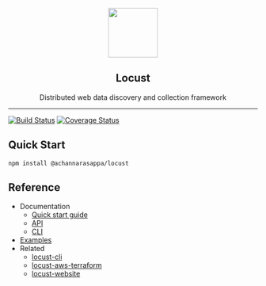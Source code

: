 <p align="center">
<img align="center" width="100" src="https://locust.dev/img/locust-logo.svg" />
</p>
<h2 align="center">Locust</h2>
<p align="center">
Distributed web data discovery and collection framework
</p>

-----

[![Build Status](https://travis-ci.com/achannarasappa/locust.svg?branch=master)](https://travis-ci.com/achannarasappa/locust) [![Coverage Status](https://coveralls.io/repos/github/achannarasappa/locust/badge.svg?branch=master)](https://coveralls.io/github/achannarasappa/locust?branch=master)

## Quick Start

```
npm install @achannarasappa/locust
```

## Reference

* Documentation
  * [Quick start guide](https://locust.dev/docs/getting_started)
  * [API](https://locust.dev/docs/api)
  * [CLI](https://locust.dev/docs/cli)
* [Examples](https://github.com/achannarasappa/locust-examples)
* Related
  * [locust-cli](https://github.com/achannarasappa/locust-cli)
  * [locust-aws-terraform](https://github.com/achannarasappa/locust-aws-terraform)
  * [locust-website](https://github.com/achannarasappa/locust-website)